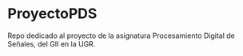 # ProyectoPDS
Repo dedicado al proyecto de la asignatura Procesamiento Digital de Señales, del GII en la UGR.
